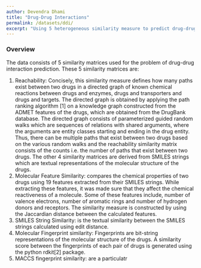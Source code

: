 ```yaml
---
author: Devendra Dhami
title: "Drug-Drug Interactions"
permalink: /datasets/ddi/
excerpt: "Using 5 heterogeneous similarity measure to predict drug-drug interactions."
---
```


### Overview

The data consists of 5 similarity matrices used for the problem of drug-drug interaction prediction. These 5 similarity matrices are:
1.	Reachability: Concisely, this similarity measure defines how many paths exist between two drugs in a directed graph of known chemical reactions between drugs and enzymes, drugs and transporters and drugs and targets. The directed graph is obtained by applying the path ranking algorithm [1] on a knowledge graph constructed from the ADMET features of the drugs, which are obtained from the DrugBank database. The directed graph consists of parameterized guided random walks which are sequences of relations with shared arguments, where the arguments are entity classes starting and ending in the drug entity. Thus, there can be multiple paths that exist between two drugs based on the various random walks and the reachability similarity matrix consists of the counts i.e. the number of paths that exist between two drugs.
The other 4 similarity matrices are derived from SMILES strings which are textual representations of the molecular structure of the drugs.
2.	Molecular Feature Similarity: compares the chemical properties of two drugs using 19 features extracted from their SMILES strings. While extracting these features, it was made sure that they affect the chemical reactiveness of a molecule. Some of these features include, number of valence electrons, number of aromatic rings and number of hydrogen donors and receptors. The similarity measure is constructed by using the Jaccardian distance between the calculated features.
3.	SMILES String Similarity: is the textual similarity between the SMILES strings calculated using edit distance.
4.	Molecular Fingerprint similarity: Fingerprints are bit-string representations of the molecular structure of the drugs. A similarity score between the fingerprints of each pair of drugs is generated using the python rdkit[2] package.
5.	MACCS fingerprint similarity: are a particulatr 

